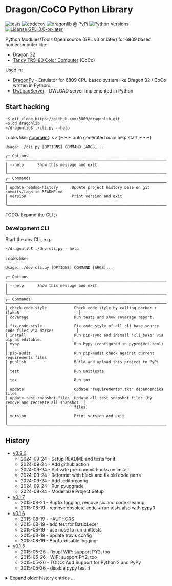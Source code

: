 # Dragon/CoCO Python Library

[![tests](https://github.com/6809/dragonlib/actions/workflows/tests.yml/badge.svg?branch=main)](https://github.com/6809/dragonlib/actions/workflows/tests.yml)
[![codecov](https://codecov.io/github/jedie/dragonlib/branch/main/graph/badge.svg)](https://app.codecov.io/github/jedie/dragonlib)
[![dragonlib @ PyPi](https://img.shields.io/pypi/v/dragonlib?label=dragonlib%20%40%20PyPi)](https://pypi.org/project/dragonlib/)
[![Python Versions](https://img.shields.io/pypi/pyversions/dragonlib)](https://github.com/6809/dragonlib/blob/main/pyproject.toml)
[![License GPL-3.0-or-later](https://img.shields.io/pypi/l/dragonlib)](https://github.com/6809/dragonlib/blob/main/LICENSE)

Python Modules/Tools Open source (GPL v3 or later) for 6809 based homecomputer like:

* [Dragon 32](http://en.wikipedia.org/wiki/Dragon_32)
* [Tandy TRS-80 Color Computer](http://en.wikipedia.org/wiki/TRS-80_Color_Computer) (CoCo)

Used in:

* [DragonPy](https://github.com/jedie/DragonPy) - Emulator for 6809 CPU based system like Dragon 32 / CoCo written in Python:
* [DwLoadServer](https://github.com/DWLOAD/DwLoadServer) - DWLOAD server implemented in Python


## Start hacking

```shell
~$ git clone https://github.com/6809/dragonlib.git
~$ cd dragonlib
~/dragonlib$ ./cli.py --help
```
Looks like:
[comment]: <> (✂✂✂ auto generated main help start ✂✂✂)
```
Usage: ./cli.py [OPTIONS] COMMAND [ARGS]...

╭─ Options ────────────────────────────────────────────────────────────────────────────────────────╮
│ --help      Show this message and exit.                                                          │
╰──────────────────────────────────────────────────────────────────────────────────────────────────╯
╭─ Commands ───────────────────────────────────────────────────────────────────────────────────────╮
│ update-readme-history      Update project history base on git commits/tags in README.md          │
│ version                    Print version and exit                                                │
╰──────────────────────────────────────────────────────────────────────────────────────────────────╯
```
[comment]: <> (✂✂✂ auto generated main help end ✂✂✂)

TODO: Expand the CLI ;)


### Development CLI

Start the dev CLI, e.g.:
```shell
~/dragonlib$ ./dev-cli.py --help
```
Looks like:

[comment]: <> (✂✂✂ auto generated dev help start ✂✂✂)
```
Usage: ./dev-cli.py [OPTIONS] COMMAND [ARGS]...

╭─ Options ────────────────────────────────────────────────────────────────────────────────────────╮
│ --help      Show this message and exit.                                                          │
╰──────────────────────────────────────────────────────────────────────────────────────────────────╯
╭─ Commands ───────────────────────────────────────────────────────────────────────────────────────╮
│ check-code-style            Check code style by calling darker + flake8                          │
│ coverage                    Run tests and show coverage report.                                  │
│ fix-code-style              Fix code style of all cli_base source code files via darker          │
│ install                     Run pip-sync and install 'cli_base' via pip as editable.             │
│ mypy                        Run Mypy (configured in pyproject.toml)                              │
│ pip-audit                   Run pip-audit check against current requirements files               │
│ publish                     Build and upload this project to PyPi                                │
│ test                        Run unittests                                                        │
│ tox                         Run tox                                                              │
│ update                      Update "requirements*.txt" dependencies files                        │
│ update-test-snapshot-files  Update all test snapshot files (by remove and recreate all snapshot  │
│                             files)                                                               │
│ version                     Print version and exit                                               │
╰──────────────────────────────────────────────────────────────────────────────────────────────────╯
```
[comment]: <> (✂✂✂ auto generated dev help end ✂✂✂)



## History

[comment]: <> (✂✂✂ auto generated history start ✂✂✂)

* [v0.2.0](https://github.com/6809/dragonlib/compare/v0.1.7...v0.2.0)
  * 2024-09-24 - Setup README and tests for it
  * 2024-09-24 - Add github action
  * 2024-09-24 - Activate pre-commit hooks on install
  * 2024-09-24 - Reformat with black and fix old code parts
  * 2024-09-24 - Add .editorconfig
  * 2024-09-24 - Run pyupgrade
  * 2024-09-24 - Modernize Project Setup
* [v0.1.7](https://github.com/6809/dragonlib/compare/v0.1.6...v0.1.7)
  * 2015-08-21 - Bugfix logging, remove six and code cleanup
  * 2015-08-19 - remove obsolete code + run tests also with pypy3
* [v0.1.6](https://github.com/6809/dragonlib/compare/v0.1.5...v0.1.6)
  * 2015-08-19 - +AUTHORS
  * 2015-08-19 - add test for BasicLexer
  * 2015-08-19 - use nose to run unittests
  * 2015-08-19 - update travis config
  * 2015-08-19 - Bugfix disable logging:
* [v0.1.5](https://github.com/6809/dragonlib/compare/v0.1.4...v0.1.5)
  * 2015-05-26 - fixup! WIP: support PY2, too
  * 2015-05-26 - WIP: support PY2, too
  * 2015-05-26 - TODO: Add Support for Python 2 and PyPy
  * 2015-05-26 - disable pypy test :(

<details><summary>Expand older history entries ...</summary>

* [v0.1.4](https://github.com/6809/dragonlib/compare/v0.1.3...v0.1.4)
  * 2015-05-26 - bugfix for ReSt
  * 2015-05-26 - TODO python 2 support!
  * 2015-05-26 - add "publish" in setup.py
  * 2015-05-26 - add links to travis/coveralls
  * 2015-05-26 - add a AUTOLOAD.DWL for unittest
  * 2015-05-26 - Bugfix: don't print new lines etc.
  * 2015-05-26 - exclude undone test
  * 2015-05-26 - test_suite="dragonlib.tests.get_tests"
  * 2015-05-26 - update meta files
* [v0.1.3](https://github.com/6809/dragonlib/compare/v0.1.2...v0.1.3)
  * 2014-12-15 - add a pygments lexer
  * 2014-11-20 - better error message
  * 2014-11-20 - use string.printable
* [v0.1.2](https://github.com/6809/dragonlib/compare/v0.1.1...v0.1.2)
  * 2014-11-19 - Bugfix/enhanced the whole binary stuff and add more unittests
  * 2014-11-18 - WIP: add unittest for BinaryFile()
  * 2014-11-18 - bugfix in log_bytes()
  * 2014-11-18 - Bugfix parse binary files
  * 2014-11-17 - FIXME
  * 2014-11-17 - that's enough
  * 2014-11-17 - more robust
  * 2014-11-17 - less debug
  * 2014-11-17 - display log settings
* [v0.1.1](https://github.com/6809/dragonlib/compare/5030bac...v0.1.1)
  * 2014-11-15 - lower some log output
  * 2014-11-15 - add api.bas2bin() too
  * 2014-11-15 - Add for converting Dragon DOS Binary to ASCII listing
  * 2014-11-13 - create a package
  * 2014-11-13 - update README
  * 2014-11-13 - Initial commit
  * 2014-11-13 - move LOG_LEVELS
  * 2014-09-30 - WIP: BASIC editor: reformat code
  * 2014-09-30 - add more info
  * 2014-09-30 - Bugfix
  * 2014-09-30 - Bugfix renum tool + renum INVADER.bas
  * 2014-09-30 - Bugfix if line number > $ff
  * 2014-09-30 - Add a more informative "display tokens" window
  * 2014-09-22 - Don't raise error, if dump doesn't include address...
  * 2014-09-22 - Better default log formatter
  * 2014-09-18 - change logging setup
  * 2014-09-13 - Update unittests in dragonlib, too.
  * 2014-09-13 - bugfix six.moves.xrange
  * 2014-09-13 - use xrange from six.py
  * 2014-09-12 - replace own lib2and3 with six
  * 2014-09-12 - WIP: refactor logging usage
  * 2014-09-11 - better tracebacks by using reraise
  * 2014-09-04 - remove from __future__ import unicode_literals
  * 2014-09-04 - bugfix string.letters vs. string.ascii_letters
  * 2014-09-03 - chnages to support python 2 and 3 with the same code
  * 2014-09-03 - changes to run with python2 and __future__ imports
  * 2014-09-03 - just run 2to3 script
  * 2014-08-28 - Highlight line numbers and more the just one
  * 2014-08-28 - First, simple code highlighting
  * 2014-08-28 - Don't consume spaces between line number and code
  * 2014-08-27 - reimplement the CLI, today only for Dragon32/64 and CoCo
  * 2014-08-27 - Bugfix: CoCo used the same default start address
  * 2014-08-27 - update CoCo tokens with Extended Color BASIC 1.1
  * 2014-08-20 - CoCo used a other default program start address than dragon
  * 2014-08-20 - +    0xff80: "SGN"
  * 2014-08-20 - WIP: Support CoCo in editor
  * 2014-08-20 - do the ' <-> :' and ELSE <-> :ELSE replacement internaly
  * 2014-08-20 - Use the new BASIC parser - TODO: Code cleanup!
  * 2014-08-20 - convert line number to int
  * 2014-08-20 - rename format functions
  * 2014-08-20 - add a BASIC parser with unittests
  * 2014-08-20 - code formating
  * 2014-08-18 - Add TODO unittests
  * 2014-08-18 - Better debug output
  * 2014-08-18 - better log output while load/inject BASIC program
  * 2014-08-18 - Bugfix: support ON...GOTO and ON...GOSUB in renumbering
  * 2014-08-17 - add another renum unittest +code cleanup
  * 2014-08-17 - add "renumber listing" tool in editor
  * 2014-08-17 - TODO: Don't replace reversed words into tokens in comments and strings.
  * 2014-08-16 - Bugfix in inject BASIC program:
  * 2014-08-16 - WIP: move dump/load stuff into editor
  * 2014-08-15 - WIP: start splitting project: add "dragonlib"

</details>


[comment]: <> (✂✂✂ auto generated history end ✂✂✂)
